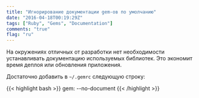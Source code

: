 ```yaml
---
title: "Игнорирование документации gem-ов по умолчанию"
date: "2016-04-18T00:19:29Z"
tags: ["Ruby", "Gems", "Documentation"]
comments: "true"
flag: "ru"
---
```


На окружениях отличных от разработки нет необходимости устанавливать документацию
используемых библиотек. Это экономит время деплоя или обновления приложения.

Достаточно добавить в `~/.gemrc` следующую строку:
<!--more-->
{{< highlight bash >}}
gem: --no-document
{{< /highlight >}}
